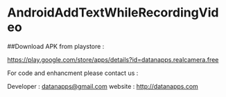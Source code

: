 # AndroidAddTextWhileRecordingVideo

##Download APK from playstore :

https://play.google.com/store/apps/details?id=datanapps.realcamera.free

For code and enhancment please contact us :

Developer : datanapps@gmail.com
website : http://datanapps.com
